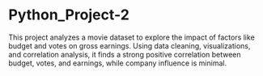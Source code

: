 # Python_Project-2
This project analyzes a movie dataset to explore the impact of factors like budget and votes on gross earnings. Using data cleaning, visualizations, and correlation analysis, it finds a strong positive correlation between budget, votes, and earnings, while company influence is minimal.
